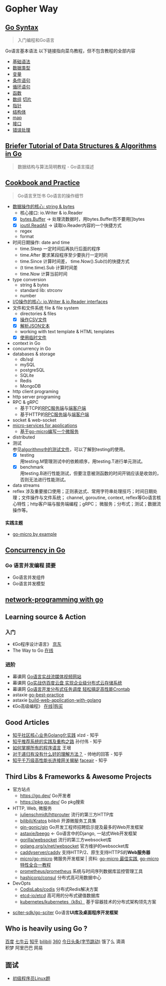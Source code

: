 # Gopher Way

## [Go Syntax](go_syntax)
> 入门编程和Go语言

Go语言基本语法
以下链接指向菜鸟教程，但不包含教程的全部内容
* [基础语法](https://www.runoob.com/go/go-basic-syntax.html)
* [数据类型](https://www.runoob.com/go/go-data-types.html)
* [变量](https://www.runoob.com/go/go-variables.html)
* [条件语句](https://www.runoob.com/go/go-decision-making.html)
* [循环语句](https://www.runoob.com/go/go-loops.html)
* [函数](https://www.runoob.com/go/go-functions.html)
* [数组](https://www.runoob.com/go/go-arrays.html) [切片](https://www.runoob.com/go/go-slice.html)
* [指针](https://www.runoob.com/go/go-pointers.html)
* [结构体](https://www.runoob.com/go/go-structures.html)
* [map](https://www.runoob.com/go/go-map.html)
* [接口](https://www.runoob.com/go/go-interfaces.html)
* [错误处理](https://www.runoob.com/go/go-error-handling.html)

## [Briefer Tutorial of Data Structures & Algorithms in Go](data_structures/go-D&A-briefer-tutorial.md)
> 数据结构与算法简明教程 - Go语言描述

## [Cookbook and Practice](cookbook/readme.md)
> Go语言烹饪书 Go语言的操作细节

* [数据操作的核心: string & bytes](bytestrings)
    - 核心接口: io.Writer & io.Reader
    - [x] [bytes.Buffer](bytestrings/buffer.go) -> 处理流数据时，用bytes.Buffer而不要用[]bytes 
    - [x] [ioutil.ReadAll](bytestrings/buffer.go) -> 读取io.Reader内容的一个快捷方式
    - regex
    - format
* 时间日期操作: date and time
    - time.Sleep 一定时间后再执行后面的程序
    - time.After 要求某段程序至少要执行一定时间
    - time.Since 计算时间差， time.Now().Sub(t)的快捷方式
    - (t time.time).Sub 计算时间差
    - time.Now 计算当前时间
* type conversion
    - string & bytes
    - standard lib: strconv
    - number
* [I/O操作的核心: io.Writer & io.Reader interfaces](/cookbook/io-interface)
* 文件和文件系统 file & file system
    - directories & files
    - [x] [操作CSV文件](filesystem/csv.go)
    - [x] [解析JSON文本](filesystem/json.go)
    - working with text template & HTML templates
    - [x] [使用临时文件](/cookbook/io-interface#使用临时文件)
* context in Go
* concurrency in Go
* databases & storage
    - db/sql
    - mySQL
    - postgreSQL
    - SQLite
    - Redis
    - MongoDB
* http client programing
* http server programing
* RPC & gRPC
    - 基于TCP的[RPC服务端](rpc/jsonrpc_tcp/server)与[端客户端](rpc/jsonrpc_tcp/server)  
    - 基于HTTP的[RPC服务端](rpc/jsonrpc_http/server)与[端客户端](rpc/jsonrpc_http/server)  
* socket & web-socket
* [micro-services for applications](rpc/protobuf)
    - [基于go-micro编写一个微服务](../go-micro-by-example/greeterservice/readme.md)  
* distributed
* 测试  
    参见[algorithms中的测试文件](../algorithms)，可以了解到testing的使用。  
    - [x] testing  
    用testing.M管理测试中的依赖顺序，用testing.T进行单元测试。  
    - [x] benchmark  
    用testing.B进行性能测试，但要注意被测函数的时间开销应该是收敛的，否则无法进行性能测试。  
* data streams  
* reflex 
涉及重要接口使用；正则表达式、常用字符串处理技巧；时间日期处理；文件操作与文件系统；
channel, goroutine, context, reflex等Go语言核心特性；http客户端与服务端编程；gRPC；
微服务；分布式；测试；数据流操作等。  

#### 实践主题
* [go-micro by example](go-micro-by-example)

## [Concurrency in Go](concurrency-in-go)
### Go 语言并发编程 提要
* Go语言并发组件
* Go语言并发模型

## [network-programming with go]()

## Learning source & Action
### 入门
* 《Go程序设计语言》 [京东](https://item.jd.com/12187988.html)
* The Way to Go [在线](https://github.com/Unknwon/the-way-to-go_ZH_CN)   

### 进阶
* 幕课网 [Go语言实战流媒体视频网站](https://coding.imooc.com/learn/list/227.html)
* 幕课网 [Go实战仿百度云盘 实现企业级分布式云存储系统](https://coding.imooc.com/learn/list/323.html) 
* 幕课网 [Go语言开发分布式任务调度 轻松搞定高性能Crontab](https://coding.imooc.com/learn/list/281.html)
* astaxie [go-best-practice](https://github.com/astaxie/go-best-practice)
* astaxie [build-web-application-with-golang](https://github.com/astaxie/build-web-application-with-golang)
* 《Go高级编程》 [在线](https://github.com/chai2010/advanced-go-programming-book)|[购买](https://www.epubit.com/book/detail/40090) 

## Good Articles
- [知乎社区核心业务Golang化实践](https://zhuanlan.zhihu.com/p/48039838) xlzd - 知乎  
- [知乎推荐系统的实践及重构之路](https://zhuanlan.zhihu.com/p/53130925) 孙付伟 - 知乎
- [如何掌握所有的程序语言](http://www.yinwang.org/blog-cn/2017/07/06/master-pl) 王垠   
- [对于递归有没有什么好的理解方法？](https://www.zhihu.com/question/31412436/answer/683820765) - 帅地的回答 - 知乎  
- [知乎千万级高性能长连接网关揭秘](https://zhuanlan.zhihu.com/p/66807833) [faceair](https://www.zhihu.com/people/faceair) - 知乎

## Third Libs & Frameworks & Awesome Projects
- 官方站点
    *  https://go.dev/ Go开发者 
    * https://pkg.go.dev/ Go pkg搜索 
- HTTP, Web, 微服务    
    * [julienschmidt/httprouter](https://github.com/julienschmidt/httprouter) 流行的第三方HTTP库 
    * [bilibili/Kratos](https://github.com/bilibili/kratos) bilibili 开源微服务工具集
    * [gin-gonic/gin](https://github.com/gin-gonic/gin) Go开发工程师招聘启示提及最多的Web开发框架 
    * [astaxie/beego](github.com/astaxie/beego) <- Go语言中的Django, 一站式Web开发框架  
    * [gorilla/websocket](https://github.com/gorilla/websocket) 流行的第三方websocket库
    - [golang.org/x/net/websocket](http://golang.org/x/net/websocket) 官方维护的websocket库
    * [caddyserver/caddy](https://github.com/caddyserver/caddy) 支持HTTP/2、原生支持HTTPS的**Web服务器**  
    * [micro/go-micro](https://github.com/micro/go-micro) 微服务开发框架 | 资料: [go-micro 最佳实践](https://github.com/micro-in-cn/all-in-one), [go-micro 特性全合一教程](https://github.com/micro-in-cn/tutorials)
    * [prometheus/prometheus](https://github.com/prometheus/prometheus) 系统与时间序列数据库监控管理工具 
    * [hashicorp/consul](https://github.com/hashicorp/consul) 分布式高可用数据中心
- DevOpts
    * [CodisLabs/codis](https://github.com/CodisLabs/codis) 分布式Redis解决方案
    * [etcd-io/etcd](https://github.com/etcd-io/etcd) 高可用的分布式键值数据库
    * [kubernetes/kubernetes（k8s）](https://github.com/kubernetes/kubernetes) 基于容器技术的分布式架构领先方案
* [sciter-sdk/go-sciter](https://github.com/sciter-sdk/go-sciter) Go语言**UI库及桌面程序开发框架**

## Who is heavily using Go ?
[百度](https://talent.baidu.com/external/baidu/index.html) 
[七牛云](https://career.qiniu.com/) 
[知乎](https://app.mokahr.com/apply/zhihu/3819) 
[bilibili](https://www.bilibili.com/blackboard/join.html) 
[360](http://hr.360.cn/) 
[今日头条(字节跳动)](https://job.bytedance.com) 
饿了么 
滴滴  
积梦 
阿里巴巴 
网易  

## 面试
- [初级程序员Linux题](https://developer.aliyun.com/ask/274614?utm_content=g_1000109865)
